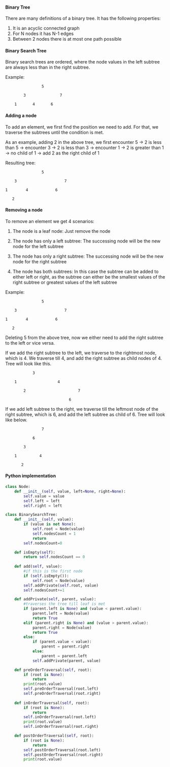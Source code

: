 #### Binary Tree

There are many definitions of a binary tree. It has the following properties:

1. It is an acyclic connected graph
2. For N nodes it has N-1 edges
3. Between 2 nodes there is at most one path possible

#### Binary Search Tree

Binary search trees are ordered, where the node values in the left subtree are always less than in the right subtree.

Example:


                    5

            3               7

        1       4       6

#### Adding a node

To add an element, we first find the position we need to add. For that, we traverse the subtrees until the condition is met.

As an example, adding 2 in the above tree, we first encounter 5 -> 2 is less than 5 -> encounter 3 -> 2 is less than 3 -> encounter 1 -> 2 is greater than 1 -> no child of 1 -> add 2 as the right child of 1

Resulting tree:


                    5

        3                     7

    1        4            6

       2

#### Removing a node

To remove an element we get 4 scenarios:

1. The node is a leaf node: Just remove the node

2. The node has only a left subtree: The successing node will be the new node for the left subtree

3. The node has only a right subtree: The successing node will be the new node for the right subtree

4. The node has both subtrees: In this case the subtree can be added to either left or right, as the subtree can either be the smallest values of the right subtree or greatest values of the left subtree


Example:


                    5

        3                     7

    1        4            6

       2

Deleting 5 from the above tree, now we either need to add the right subtree to the left or vice versa. 

If we add the right subtree to the left, we traverse to the rightmost node, which is 4. We traverse till 4, and add the right subtree as child nodes of 4. Tree will look like this.

                3

        1                  4

            2                       7

                                6


If we add left subtree to the right, we traverse till the leftmost node of the right subtree, which is 6, and add the left subtree as child of 6. Tree will look like below.

                    7

                6

            3   

        1          4

           2
            

#### Python implementation

```python
class Node:
    def __init__(self, value, left=None, right=None):
        self.value = value
        self.left = left
        self.right = left

class BinarySearchTree:
    def __init__(self, value):
        if (value is not None):
            self.root = Node(value)
            self.nodesCount = 1
            return
        self.nodesCount=0

    def isEmpty(self):
        return self.nodesCount == 0
        
    def add(self, value):
        #if this is the first node
        if (self.isEmpty()):
            self.root = Node(value)
        self.addPrivate(self.root, value)
        self.nodesCount+=1

    def addPrivate(self, parent, value):
        #traverses the tree till leaf is met
        if (parent.left is None) and (value < parent.value):
            parent.left = Node(value)
            return True
        elif (parent.right is None) and (value > parent.value):
            parent.right = Node(value)
            return True
        else:
            if (parent.value < value):
                parent = parent.right
            else:
                parent = parent.left
            self.addPrivate(parent, value)

    def preOrderTraversal(self, root):
        if (root is None):
            return
        print(root.value)
        self.preOrderTraversal(root.left)
        self.preOrderTraversal(root.right)
    
    def inOrderTraversal(self, root):
        if (root is None):
            return
        self.inOrderTraversal(root.left)
        print(root.value)
        self.inOrderTraversal(root.right)

    def postOrderTraversal(self, root):
        if (root is None):
            return
        self.postOrderTraversal(root.left)
        self.postOrderTraversal(root.right)
        print(root.value)

```